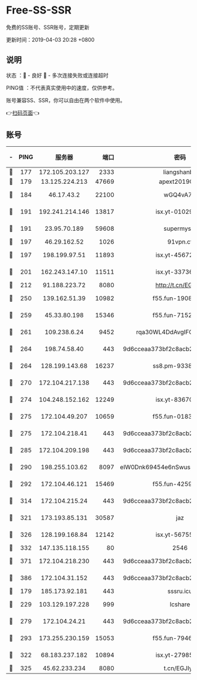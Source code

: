# Free-SS-SSR

免费的SS账号、SSR账号，定期更新

更新时间：2019-04-03 20:28 +0800

## 说明

状态     ：🙂 - 良好 🙁 - 多次连接失败或连接超时

PING值   ：不代表真实使用中的速度，仅供参考。

账号兼容SS、SSR，你可以自由在两个软件中使用。

👉[扫码页面](https://liesauer.github.io/Free-SS-SSR/)👈

## 账号

|-|PING|服务器|端口|密码|加密方式|区域|
|:----:|:----:|:-----:|-----:|:----:|:----:|:----:|
|🙂|177|172.105.203.127|2333|liangshanbo|chacha20|JP|
|🙂|179|13.125.224.213|47669|apext2019001|chacha20|KR|
|🙂|184|46.17.43.2|22100|wGQ4vA7D|aes-256-gcm|RU|
|🙂|191|192.241.214.146|13817|isx.yt-01029416|aes-256-cfb|US|
|🙂|191|23.95.70.189|59608|supermyssr|chacha20-ietf|US|
|🙂|197|46.29.162.52|1026|91vpn.cf|rc4-md5|RU|
|🙂|197|198.199.97.51|11893|isx.yt-45672617|aes-256-cfb|US|
|🙂|201|162.243.147.10|11511|isx.yt-33736673|aes-256-cfb|US|
|🙂|212|91.188.223.72|8080|http://t.cn/EGJIyrl|rc4-md5|RU|
|🙂|250|139.162.51.39|10982|f55.fun-19086456|aes-256-cfb|SG|
|🙂|259|45.33.80.198|15346|f55.fun-71521977|aes-256-cfb|US|
|🙂|261|109.238.6.24|9452|rqa30WL4DdAvgIFG6Fs3znzTa|aes-256-cfb|FR|
|🙂|264|198.74.58.40|443|9d6cceaa373bf2c8acb22e60b6a58be6|aes-256-cfb|US|
|🙂|264|128.199.143.68|16237|ss8.pm-93382956|aes-256-cfb|SG|
|🙂|270|172.104.217.138|443|9d6cceaa373bf2c8acb22e60b6a58be6|aes-256-cfb|US|
|🙂|274|104.248.152.162|12249|isx.yt-83670895|aes-256-cfb|SG|
|🙂|275|172.104.49.207|10659|f55.fun-01831291|aes-256-cfb|SG|
|🙂|275|172.104.218.41|443|9d6cceaa373bf2c8acb22e60b6a58be6|aes-256-cfb|US|
|🙂|285|172.104.209.198|443|9d6cceaa373bf2c8acb22e60b6a58be6|aes-256-cfb|US|
|🙂|290|198.255.103.62|8097|eIW0Dnk69454e6nSwuspv9DmS201tQ0D|aes-256-cfb|US|
|🙂|292|172.104.46.121|15469|f55.fun-42596050|aes-256-cfb|SG|
|🙂|314|172.104.215.24|443|9d6cceaa373bf2c8acb22e60b6a58be6|aes-256-cfb|US|
|🙂|321|173.193.85.131|30587|jaz|aes-256-cfb|US|
|🙂|326|128.199.168.84|12142|isx.yt-56755881|aes-256-cfb|SG|
|🙂|332|147.135.118.155|80|2546|chacha20|US|
|🙂|371|172.104.218.230|443|9d6cceaa373bf2c8acb22e60b6a58be6|aes-256-cfb|US|
|🙂|386|172.104.31.152|443|9d6cceaa373bf2c8acb22e60b6a58be6|aes-256-cfb|US|
|🙂|179|185.173.92.181|443|sssru.icu|rc4-md5|RU|
|🙂|229|103.129.197.228|999|lcshare|aes-256-cfb|US|
|🙂|279|172.104.24.21|443|9d6cceaa373bf2c8acb22e60b6a58be6|aes-256-cfb|US|
|🙂|293|173.255.230.159|15053|f55.fun-79461545|aes-256-cfb|US|
|🙂|322|68.183.237.182|10894|isx.yt-27985079|aes-256-cfb|SG|
|🙂|325|45.62.233.234|8080|t.cn/EGJIyrl|rc4-md5|CA|
